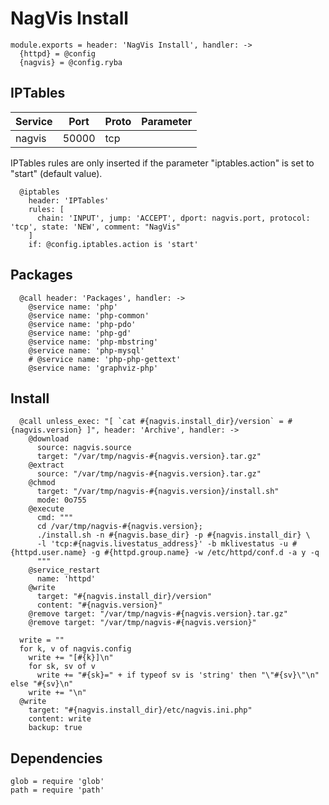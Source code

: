 
# NagVis Install

    module.exports = header: 'NagVis Install', handler: ->
      {httpd} = @config
      {nagvis} = @config.ryba

## IPTables

| Service           | Port  | Proto | Parameter       |
|-------------------|-------|-------|-----------------|
|  nagvis           | 50000 |  tcp  |                 |

IPTables rules are only inserted if the parameter "iptables.action" is set to
"start" (default value).

      @iptables
        header: 'IPTables'
        rules: [
          chain: 'INPUT', jump: 'ACCEPT', dport: nagvis.port, protocol: 'tcp', state: 'NEW', comment: "NagVis"
        ]
        if: @config.iptables.action is 'start'

## Packages

      @call header: 'Packages', handler: ->
        @service name: 'php'
        @service name: 'php-common'
        @service name: 'php-pdo'
        @service name: 'php-gd'
        @service name: 'php-mbstring'
        @service name: 'php-mysql'
        # @service name: 'php-php-gettext'
        @service name: 'graphviz-php'

## Install

      @call unless_exec: "[ `cat #{nagvis.install_dir}/version` = #{nagvis.version} ]", header: 'Archive', handler: ->
        @download
          source: nagvis.source
          target: "/var/tmp/nagvis-#{nagvis.version}.tar.gz"
        @extract
          source: "/var/tmp/nagvis-#{nagvis.version}.tar.gz"
        @chmod
          target: "/var/tmp/nagvis-#{nagvis.version}/install.sh"
          mode: 0o755
        @execute
          cmd: """
          cd /var/tmp/nagvis-#{nagvis.version};
          ./install.sh -n #{nagvis.base_dir} -p #{nagvis.install_dir} \
          -l 'tcp:#{nagvis.livestatus_address}' -b mklivestatus -u #{httpd.user.name} -g #{httpd.group.name} -w /etc/httpd/conf.d -a y -q
          """
        @service_restart
          name: 'httpd'
        @write
          target: "#{nagvis.install_dir}/version"
          content: "#{nagvis.version}"
        @remove target: "/var/tmp/nagvis-#{nagvis.version}.tar.gz"
        @remove target: "/var/tmp/nagvis-#{nagvis.version}"

      write = ""
      for k, v of nagvis.config
        write += "[#{k}]\n"
        for sk, sv of v
          write += "#{sk}=" + if typeof sv is 'string' then "\"#{sv}\"\n" else "#{sv}\n"
        write += "\n"
      @write
        target: "#{nagvis.install_dir}/etc/nagvis.ini.php"
        content: write
        backup: true

## Dependencies

    glob = require 'glob'
    path = require 'path'
